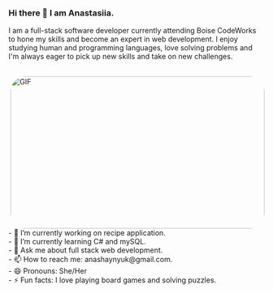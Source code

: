 ### Hi there 👋 I am Anastasiia.

I am a full-stack software developer currently attending Boise CodeWorks to hone my skills and become an expert in web development. I enjoy studying human and programming languages, love solving problems and I'm always eager to pick up new skills and take on new challenges.

<br>

<img style="border-radius: 30px !important;" align="right" alt="GIF" src="https://cdn.dribbble.com/users/876183/screenshots/4178051/media/7be714caa2c3e63f17b71ab7c6aab4a8.gif" width="500" height="300" />

<br>
- 🔭 I’m currently working on recipe application.
<br>
- 🌱 I’m currently learning C# and mySQL.
<br>
- 💬 Ask me about full stack web development.
<br>
- 📫 How to reach me: anashaynyuk@gmail.com.
<br>
- 😄 Pronouns: She/Her
<br>
- ⚡ Fun facts: I love playing board games and solving puzzles.

<!--
**AnastasiiaShaynyuk/AnastasiiaShaynyuk** is a ✨ _special_ ✨ repository because its `README.md` (this file) appears on your GitHub profile.

Here are some ideas to get you started:

- 🔭 I’m currently working on ...
- 🌱 I’m currently learning ...
- 👯 I’m looking to collaborate on ...
- 🤔 I’m looking for help with ...
- 💬 Ask me about ...
- 📫 How to reach me: ...
- 😄 Pronouns: ...
- ⚡ Fun fact: ...
-->
